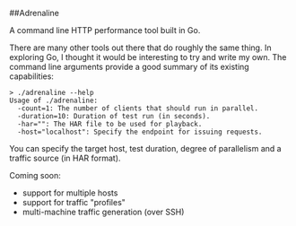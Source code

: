 ##Adrenaline

A command line HTTP performance tool built in Go.

There are many other tools out there that do roughly the same thing.  In exploring Go, I thought it would be interesting to try and write my own.  The command line arguments provide a good summary of its existing capabilities:

    > ./adrenaline --help
    Usage of ./adrenaline:
      -count=1: The number of clients that should run in parallel.
      -duration=10: Duration of test run (in seconds).
      -har="": The HAR file to be used for playback.
      -host="localhost": Specify the endpoint for issuing requests.

You can specify the target host, test duration, degree of parallelism and a traffic source (in HAR format).

Coming soon:
* support for multiple hosts
* support for traffic "profiles"
* multi-machine traffic generation (over SSH)

